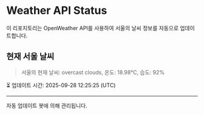 
# Weather API Status

이 리포지토리는 OpenWeather API를 사용하여 서울의 날씨 정보를 자동으로 업데이트합니다.

## 현재 서울 날씨
> 서울의 현재 날씨: overcast clouds, 온도: 18.98°C, 습도: 92%

⏳ 업데이트 시간: 2025-09-28 12:25:25 (UTC)

---
자동 업데이트 봇에 의해 관리됩니다.
